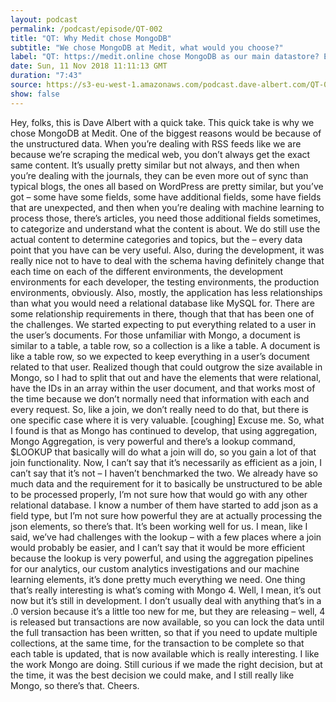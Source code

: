 ```yaml
---
layout: podcast
permalink: /podcast/episode/QT-002
title: "QT: Why Medit chose MongoDB"
subtitle: "We chose MongoDB at Medit, what would you choose?"
label: "QT: https://medit.online chose MongoDB as our main datastore? Email: podcast@dave-albert.com  Twitter: https://twitter.com/dave_albert  Instagram: https://www.instagram.com/dave.albert/  Websites: https://dave-albert.com | https://medit.online"
date: Sun, 11 Nov 2018 11:11:13 GMT
duration: "7:43"
source: https://s3-eu-west-1.amazonaws.com/podcast.dave-albert.com/QT-002-Mongodb.mp3
show: false
---
```


Hey, folks, this is Dave Albert with a quick take. This quick take is why we chose MongoDB at Medit. One of the biggest reasons would be because of the unstructured data. When you’re dealing with RSS feeds like we are because we’re scraping the medical web, you don’t always get the exact same content. It’s usually pretty similar but not always, and then when you’re dealing with the journals, they can be even more out of sync than typical blogs, the ones all based on WordPress are pretty similar, but you’ve got – some have some fields, some have additional fields, some have fields that are unexpected, and then when you’re dealing with machine learning to process those, there’s articles, you need those additional fields sometimes, to categorize and understand what the content is about. We do still use the actual content to determine categories and topics, but the – every data point that you have can be very useful. Also, during the development, it was really nice not to have to deal with the schema having definitely change that each time on each of the different environments, the development environments for each developer, the testing environments, the production environments, obviously. Also, mostly, the application has less relationships than what you would need a relational database like MySQL for. There are some relationship requirements in there, though that that has been one of the challenges. We started expecting to put everything related to a user in the user’s documents. For those unfamiliar with Mongo, a document is similar to a table, a table row, so a collection is a like a table. A document is like a table row, so we expected to keep everything in a user’s document related to that user. Realized though that could outgrow the size available in Mongo, so I had to split that out and have the elements that were relational, have the IDs in an array within the user document, and that works most of the time because we don’t normally need that information with each and every request. So, like a join, we don’t really need to do that, but there is one specific case where it is very valuable. [coughing] Excuse me. So, what I found is that as Mongo has continued to develop, that using aggregation, Mongo Aggregation, is very powerful and there’s a lookup command, $LOOKUP that basically will do what a join will do, so you gain a lot of that join functionality. Now, I can’t say that it’s necessarily as efficient as a join, I can’t say that it’s not – I haven’t benchmarked the two. We already have so much data and the requirement for it to basically be unstructured to be able to be processed properly, I’m not sure how that would go with any other relational database. I know a number of them have started to add json as a field type, but I’m not sure how powerful they are at actually processing the json elements, so there’s that. It’s been working well for us. I mean, like I said, we’ve had challenges with the lookup – with a few places where a join would probably be easier, and I can’t say that it would be more efficient because the lookup is very powerful, and using the aggregation pipelines for our analytics, our custom analytics investigations and our machine learning elements, it’s done pretty much everything we need. One thing that’s really interesting is what’s coming with Mongo 4. Well, I mean, it’s out now but it’s still in development. I don’t usually deal with anything that’s in a .0 version because it’s a little too new for me, but they are releasing – well, 4 is released but transactions are now available, so you can lock the data until the full transaction has been written, so that if you need to update multiple collections, at the same time, for the transaction to be complete so that each table is updated, that is now available which is really interesting. I like the work Mongo are doing. Still curious if we made the right decision, but at the time, it was the best decision we could make, and I still really like Mongo, so there’s that. Cheers.
